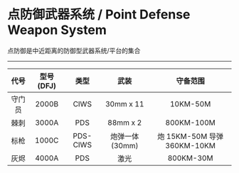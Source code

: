 # 点防御武器系统 / Point Defense Weapon System

点防御是中近距离的防御型武器系统/平台的集合

---

|  代号  | 型号(DFJ) |   类型   |      武装      |          守备范围           |
| :----: | :-------: | :------: | :------------: | :-------------------------: |
| 守门员 |   2000B   |   CIWS   |   30mm x 11    |          10KM-50M           |
|  棘刺  |   3000A   |   PDS    |    88mm x 2    |         800KM-100M          |
|  标枪  |   1000C   | PDS-CIWS | 炮弹一体(30mm) | 炮 15KM-50M 导弹 360KM-10KM |
|  灰烬  |   4000A   |   PDS    |      激光      |          800KM-30M          |
